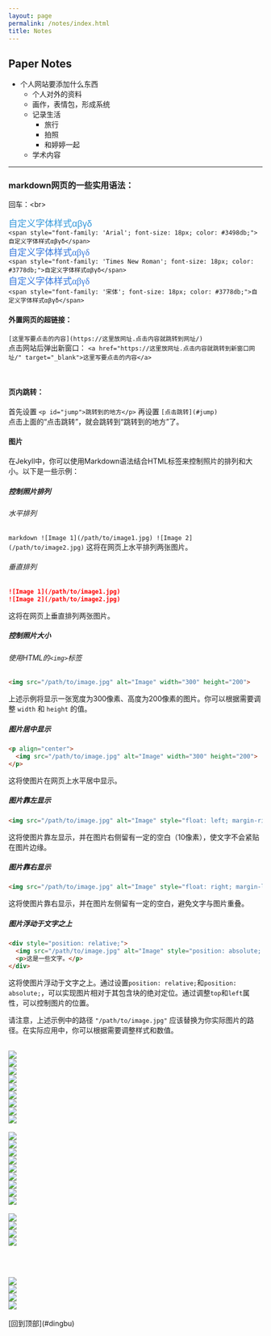 ```yaml
---
layout: page
permalink: /notes/index.html
title: Notes
---
```


<h2 id="dingbu">Paper Notes</h2>

- 个人网站要添加什么东西
    - 个人对外的资料
    - 画作，表情包，形成系统
    - 记录生活
        - 旅行
        - 拍照
        - 和婷婷一起
    - 学术内容

---
### markdown网页的一些实用语法：

回车：&lt;br&gt;  

<span style="font-family: 'Arial'; font-size: 18px; color: #3498db;">自定义字体样式αβγδ</span>  
```<span style="font-family: 'Arial'; font-size: 18px; color: #3498db;">自定义字体样式αβγδ</span>```
<br>
<span style="font-family: 'Times New Roman'; font-size: 18px; color: #3778db;">自定义字体样式αβγδ</span>  
```<span style="font-family: 'Times New Roman'; font-size: 18px; color: #3778db;">自定义字体样式αβγδ</span>```
<br>
<span style="font-family: '宋体'; font-size: 18px; color: #3778db;">自定义字体样式αβγδ</span>  
```<span style="font-family: '宋体'; font-size: 18px; color: #3778db;">自定义字体样式αβγδ</span>```
<br>

#### 外置网页的超链接：
```[这里写要点击的内容](https://这里放网址.点击内容就跳转到网址/)```
<br>
点击网站后弹出新窗口：
```<a href="https://这里放网址.点击内容就跳转到新窗口网址/" target="_blank">这里写要点击的内容</a>```

<br>

#### 页内跳转：

首先设置
```<p id="jump">跳转到的地方</p>```
再设置
```[点击跳转](#jump)```<br>
点击上面的“点击跳转”，就会跳转到“跳转到的地方”了。<br>

#### 图片
在Jekyll中，你可以使用Markdown语法结合HTML标签来控制照片的排列和大小。以下是一些示例：
##### 控制照片排列
###### 水平排列
```markdown ![Image 1](/path/to/image1.jpg) ![Image 2](/path/to/image2.jpg)```
这将在网页上水平排列两张图片。

###### 垂直排列
```markdown
![Image 1](/path/to/image1.jpg)
![Image 2](/path/to/image2.jpg)
```
这将在网页上垂直排列两张图片。

##### 控制照片大小

###### 使用HTML的`<img>`标签

```markdown
<img src="/path/to/image.jpg" alt="Image" width="300" height="200">
```

上述示例将显示一张宽度为300像素、高度为200像素的图片。你可以根据需要调整 `width` 和 `height` 的值。

##### 图片居中显示

```markdown
<p align="center">
  <img src="/path/to/image.jpg" alt="Image" width="300" height="200">
</p>
```

这将使图片在网页上水平居中显示。

##### 图片靠左显示

```markdown
<img src="/path/to/image.jpg" alt="Image" style="float: left; margin-right: 10px;">
```

这将使图片靠左显示，并在图片右侧留有一定的空白（10像素），使文字不会紧贴在图片边缘。

##### 图片靠右显示

```markdown
<img src="/path/to/image.jpg" alt="Image" style="float: right; margin-left: 10px;">
```

这将使图片靠右显示，并在图片左侧留有一定的空白，避免文字与图片重叠。

##### 图片浮动于文字之上

```markdown
<div style="position: relative;">
  <img src="/path/to/image.jpg" alt="Image" style="position: absolute; top: 0; left: 0;">
  <p>这是一些文字。</p>
</div>
```

这将使图片浮动于文字之上。通过设置`position: relative;`和`position: absolute;`，可以实现图片相对于其包含块的绝对定位。通过调整`top`和`left`属性，可以控制图片的位置。

请注意，上述示例中的路径 `"/path/to/image.jpg"` 应该替换为你实际图片的路径。在实际应用中，你可以根据需要调整样式和数值。


<br>
<div class="third">
<div><img src="/images/profile.jpg"></div>
<div><img src="/images/profile.jpg"></div>
<div><img src="/images/profile.jpg"></div>
<div><img src="/images/profile.jpg"></div>
<div><img src="/images/profile.jpg"></div>
<div><img src="/images/profile.jpg"></div>
<div><img src="/images/profile.jpg"></div>
<div><img src="/images/profile.jpg"></div>
<div><img src="/images/profile.jpg"></div>
</div>

<br>

<div class="fifth">
<div><img src="/images/profile.jpg"></div>
<div><img src="/images/profile.jpg"></div>
<div><img src="/images/profile.jpg"></div>
<div><img src="/images/profile.jpg"></div>
<div><img src="/images/profile.jpg"></div>
<div><img src="/images/profile.jpg"></div>
<div><img src="/images/profile.jpg"></div>
<div><img src="/images/profile.jpg"></div>
<div><img src="/images/profile.jpg"></div>
</div>

<br>
<div class="third">
<div><img src="/images/profile.jpg"></div>
<div><img src="/images/profile.jpg"></div>
<div><img src="/images/profile.jpg"></div>
<div><img src="/images/profile.jpg"></div>
</div>

<br><br>
<div class="second">
<div><img src="/images/profile.jpg"></div>
<div><img src="/images/profile.jpg"></div>
<div><img src="/images/profile.jpg"></div>
<div><img src="/images/profile.jpg"></div>
</div>

<br>
[回到顶部](#dingbu)
